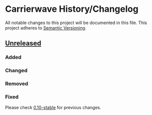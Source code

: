 # Carrierwave History/Changelog
All notable changes to this project will be documented in this file.
This project adheres to [Semantic Versioning](http://semver.org/).

## [Unreleased]
### Added

### Changed

### Removed

### Fixed

Please check [0.10-stable] for previous changes.

[Unreleased]: https://github.com/carrierwaveuploader/carrierwave/compare/0.10-stable...0.11-stable
[0.10-stable]: https://github.com/carrierwaveuploader/carrierwave/blob/0.10-stable/History.txt
